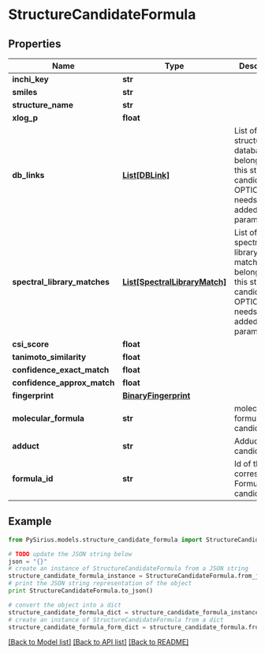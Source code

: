 # StructureCandidateFormula


## Properties

Name | Type | Description | Notes
------------ | ------------- | ------------- | -------------
**inchi_key** | **str** |  | [optional] 
**smiles** | **str** |  | [optional] 
**structure_name** | **str** |  | [optional] 
**xlog_p** | **float** |  | [optional] 
**db_links** | [**List[DBLink]**](DBLink.md) | List of structure database links belonging to this structure candidate  OPTIONAL: needs to be added by parameter | [optional] 
**spectral_library_matches** | [**List[SpectralLibraryMatch]**](SpectralLibraryMatch.md) | List of spectral library matches belonging to this structure candidate  OPTIONAL: needs to be added by parameter | [optional] 
**csi_score** | **float** |  | [optional] 
**tanimoto_similarity** | **float** |  | [optional] 
**confidence_exact_match** | **float** |  | [optional] 
**confidence_approx_match** | **float** |  | [optional] 
**fingerprint** | [**BinaryFingerprint**](BinaryFingerprint.md) |  | [optional] 
**molecular_formula** | **str** | molecular formula of this candidate | [optional] 
**adduct** | **str** | Adduct of this candidate | [optional] 
**formula_id** | **str** | Id of the corresponding Formula candidate | [optional] 

## Example

```python
from PySirius.models.structure_candidate_formula import StructureCandidateFormula

# TODO update the JSON string below
json = "{}"
# create an instance of StructureCandidateFormula from a JSON string
structure_candidate_formula_instance = StructureCandidateFormula.from_json(json)
# print the JSON string representation of the object
print StructureCandidateFormula.to_json()

# convert the object into a dict
structure_candidate_formula_dict = structure_candidate_formula_instance.to_dict()
# create an instance of StructureCandidateFormula from a dict
structure_candidate_formula_form_dict = structure_candidate_formula.from_dict(structure_candidate_formula_dict)
```
[[Back to Model list]](../README.md#documentation-for-models) [[Back to API list]](../README.md#documentation-for-api-endpoints) [[Back to README]](../README.md)


